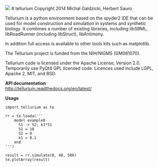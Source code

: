<a href="http://tellurium.readthedocs.org/en/latest/?badge=latest" style="text-decoration: none;" onclick="$('#badge_markup').toggle(); return false;">
        <img src="https://readthedocs.org/projects/tellurium/badge/?version=latest" />
</a>
# tellurium
Copyright 2014  
Michal Galdzicki, Herbert Sauro

Tellurium is a python environment based on the spyder2 IDE that can be used for model construction and simulation in systems and synthetic biology. It combines a number of existing libraries, including libSBML, libRoadRunner (including libStruct), libAntimony.

In addition full access is available to other tools kits such as matplotlib.

The Tellurium project is funded from the NIH/NIGMS (GM081070).

Tellurium code is licensed under the Apache License, Version 2.0. Temporarily use PyQt4 GPL licensed code. Licences used include LGPL, Apache 2, MIT, and BSD.

**API documentation**  
http://tellurium.readthedocs.org/en/latest/

**Usage**
```{python}
import tellurium as te

rr = te.loada('''
    model example0
      S1 -> S2; k1*S1
      S1 = 10
      S2 = 0
      k1 = 0.1
    end
''')

result = rr.simulate(0, 40, 500) 
te.plotArray(result)
```

